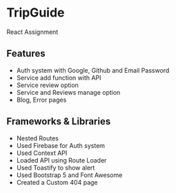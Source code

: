# TripGuide

React Assignment

## Features

* Auth system with Google, Github and Email Password
* Service add function with API
* Service review option
* Service and Reviews manage option
* Blog, Error pages

## Frameworks & Libraries

* Nested Routes
* Used Firebase for Auth system
* Used Context API
* Loaded API using Route Loader
* Used Toastify to show alert
* Used Bootstrap 5 and Font Awesome
* Created a Custom 404 page